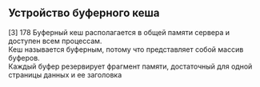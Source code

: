 ## Устройство буферного кеша
[3] 178
Буферный кеш располагается в общей памяти сервера и доступен всем процессам.   
Кеш называется буферным, потому что представляет собой массив буферов.   
Каждый буфер резервирует фрагмент памяти, достаточный для одной страницы данных и ее заголовка
